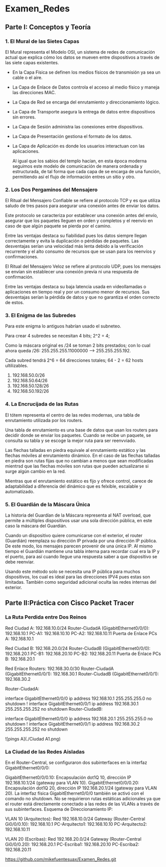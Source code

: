# Examen_Redes
## Parte I: Conceptos y Teoría
### 1. El Mural de las Sietes Capas
El Mural representa el Modelo OSI, un sistema de redes de comunicación actual que explica cómo los datos se mueven entre dispositivos a través de las siete capas existentes.
* En la  Capa Física se definen los medios físicos de transmisión ya sea un cable o el aire.
* La Capa de Enlace de Datos controla el acceso al medio físico y maneja las direcciones MAC.
* La Capa de Red se encarga del enrutamiento y direccionamiento lógico.
* La Capa de Transporte asegura la entrega de datos entre dispositivos sin errores.
* La Capa de Sesión administra las conexiones entre dispositivos.
* La Capa de Presentación gestiona el formato de los datos.
* La Capa de Aplicación es donde los usuarios interactuan con las aplicaciones.

  Al igual que los sabios del templo hacían, en esta época moderna seguimos este modelo de comunicación de manera ordenada y estructurada, de tal forma que cada capa de se encarga de una función, permitiendo así el flujo de información entres un sitio y otro.

### 2. Los Dos Pergaminos del Mensajero
El Ritual del Mensajero Confiable se refiere al protocolo TCP y es que utiliza saludo de tres pasos para asegurar una conexión antes de enviar los datos.

Este protocolo se caracteriza por establecer una conexión antes del envío, asegurar que los paquetes lleguen en orden y completos y el reenvío en caso de que algún paquete se pierda por el camino.

Entre las ventajas destaca su fiabilidad pues los datos siempre llegan correctamente y evita la duplicación o pérdidas de paquetes. Las desventajas serían una velocidad más lenta debido a la verificación recurrente y el alto consumo de recursos que se usan para los reenvíos y confirmaciones.

El Ritual del Mensajero Veloz se refiere al protocolo UDP, pues los mensajes se envían sin establecer una conexión previa ni una respuesta de confirmación.

Entre las ventajas destaca su baja latencia usada en videollamadas o aplicaciones en tiempo real y por un consumo menor de recursos. Sus desventajas serían la pérdida de datos y que no garantiza el orden correcto de estos.

### 3. El Enigma de las Subredes
Para este enigma lo antiguos habrían usado el subneteo.

Para crear 4 subredes se necesitan 4 bits; 2^2 = 4;

Como la máscara original es /24 se toman 2 bits prestados; con lo cual ahora queda /26: 255.255.255.11000000 --> 255.255.255.192.

Cada subred tendrá 2^6 = 64 direcciones totales; 64 - 2 = 62 hosts ultilizables.
1. 192.168.50.0/26
2. 192.168.50.64/26
3. 192.168.50.128/26
4. 192.168.50.192/26

### 4. La Encrucijada de las Rutas
El tótem representa el centro de las redes modernas, una tabla de enrutamiento utilizada por los routers.

Una tabla de enrutamiento es una base de datos que usan los routers para decidir donde se enviar los paquetes. Cuando se recibe un paquete, se consulta su tabla y se escoge la mejor ruta para ser reenvviado.

Las flechas talladas en piedra equivale al enrutamiento estático y las flechas móviles al enrutamiento dinámico. En el caso de las flechas talladas en piedra son rutas fijas que no cambian a menos que sean modificadas mientrsd que las  flechas móviles son rutas que pueden actualizarse si surge algún cambio en la red.

Mientras que el enrutamiento estático es fijo y ofrece control, carece de adaptabilidad a diferencia del dinámico que es felxible, escalable y automatizado.

### 5. El Guardián de la Máscara Única
La historia del Guardían de la Máscara representa al NAT overload, que permite a múltiples dispositivos usar una sola dirección pública, en este caso la máscara del Guardián.

Cuando un dispositivo quiere comunicarse con el exterior, el router (Guardián) reemplaza su dirección IP privada por una dirección IP pública. De este modo, los mensajes parecen provenir de una única IP. Al mismo tiempo el Guardián mantiene una tabla interna para recordar cual era la IP y el puerto, para así cuando llegue una respuesta saber a que dispositivo se debe reenviar.

Usando este método solo se necesita una IP pública para muchos dispositivos, los cual es ideal para las direcciones IPV4 pues estas son limitadas. También como seguridad adicional oculta las redes internas del exterior.

## Parte II:Práctica con Cisco Packet Tracer
### La Ruta Perdida entre Dos Reinos

Red Ciudad A: 192.168.10.0/24
    Router-CiudadA (GigabitEthernet0/0/0): 192.168.10.1
    PC-A1: 192.168.10.10
    PC-A2: 192.168.10.11
    Puerta de Enlace PCs A: 192.168.10.1

Red Ciudad B: 192.168.20.0/24
    Router-CiudadB (GigabitEthernet0/0/0): 192.168.20.1
    PC-B1: 192.168.20.10
    PC-B2: 192.168.20.11
    Puerta de Enlace PCs B: 192.168.20.1

Red Enlace Routers: 192.168.30.0/30
    Router-CiudadA (GigabitEthernet0/0/1): 192.168.30.1
    Router-CiudadB (GigabitEthernet0/0/1): 192.168.30.2

Router-CiudadA:

interface GigabitEthernet0/0/0
 ip address 192.168.10.1 255.255.255.0
 no shutdown
!
interface GigabitEthernet0/0/1
 ip address 192.168.30.1 255.255.255.252
 no shutdown
Router-CiudadB:

interface GigabitEthernet0/0/0
 ip address 192.168.20.1 255.255.255.0
 no shutdown
!
interface GigabitEthernet0/0/1
 ip address 192.168.30.2 255.255.255.252
 no shutdown

 ![pings A](./Ciudad A1.png)

### La Ciudad de las Redes Aisladas

En el Router-Central, se configuraron dos subinterfaces en la interfaz GigabitEthernet0/0/0:

GigabitEthernet0/0/0.10: Encapsulación dot1Q 10, dirección IP 192.168.10.1/24 (gateway para VLAN 10).
GigabitEthernet0/0/0.20: Encapsulación dot1Q 20, dirección IP 192.168.20.1/24 (gateway para VLAN 20). La interfaz física GigabitEthernet0/0/0 también se activó con el comando no shutdown. No se requirieron rutas estáticas adicionales ya que el router está directamente conectado a las redes de las VLANs a través de sus subinterfaces.
Esquema de Direccionamiento IP:

VLAN 10 (Arquitectos): Red 192.168.10.0/24
    Gateway (Router-Central Gi0/0/0.10): 192.168.10.1
    PC-Arquitecto1: 192.168.10.10
    PC-Arquitecto2: 192.168.10.11

VLAN 20 (Escribas): Red 192.168.20.0/24
    Gateway (Router-Central Gi0/0/0.20): 192.168.20.1
    PC-Escriba1: 192.168.20.10
    PC-Escriba2: 192.168.20.11

 

https://github.com/mikefuentesuax/Examen_Redes.git
